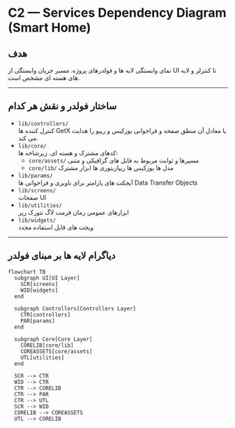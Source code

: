 # C2 — Services Dependency Diagram (Smart Home)

## هدف
نمای وابستگی لایه ها و فولدرهای پروژه. مسیر جریان وابستگی از UI تا کنترلر و لایه های هسته ای مشخص است.

---

## ساختار فولدر و نقش هر کدام
- `lib/controllers/`  
  کنترل کننده ها  GetX یا معادل آن  منطق صفحه و فراخوانی یوزکیس و ریپو را هدایت می کند.
- `lib/core/`  
  کدهای مشترک و هسته ای. زیرشاخه ها:
  - `core/assets/`  مسیرها و ثوابت مربوط به فایل های گرافیکی و متنی
  - `core/lib/`     مدل ها  یوزکیس ها  ریپازیتوری ها  ابزار مشترک
- `lib/params/`  
  آبجکت های پارامتر برای ناوبری و فراخوانی ها  Data Transfer Objects
- `lib/screens/`  
  صفحات UI
- `lib/utilities/`  
  ابزارهای عمومی  زمان  فرمت  لاگ  نتورک رپر
- `lib/widgets/`  
  ویجت های قابل استفاده مجدد

---

## دیاگرام لایه ها بر مبنای فولدر

```mermaid
flowchart TB
  subgraph UI[UI Layer]
    SCR[screens]
    WID[widgets]
  end

  subgraph Controllers[Controllers Layer]
    CTR[controllers]
    PAR[params]
  end

  subgraph Core[Core Layer]
    CORELIB[core/lib]
    COREASSETS[core/assets]
    UTL[utilities]
  end

  SCR --> CTR
  WID --> CTR
  CTR --> CORELIB
  CTR --> PAR
  CTR --> UTL
  SCR --> WID
  CORELIB --> COREASSETS
  UTL --> CORELIB
  ```
